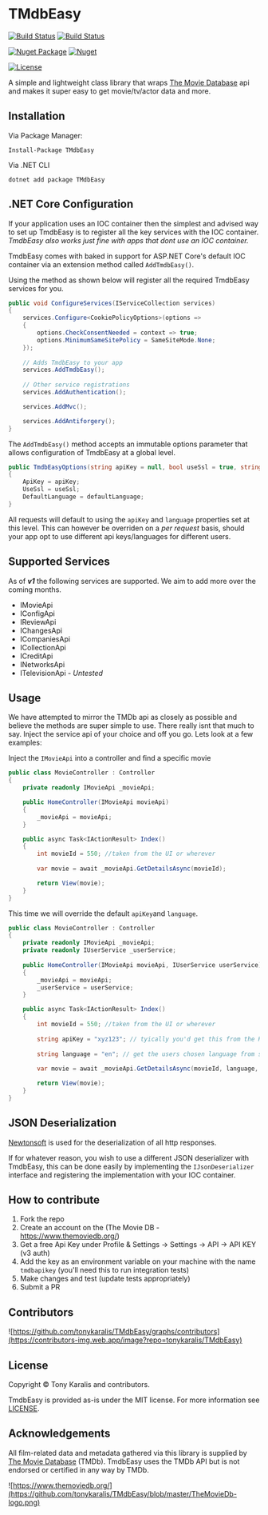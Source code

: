 # TMdbEasy

[![Build Status](https://dev.azure.com/tkaralis/TmdbEasy/_apis/build/status/Build%20%26%20test?branchName=master)](https://dev.azure.com/tkaralis/TmdbEasy/_build/latest?definitionId=3&branchName=master)
[![Build Status](https://vsrm.dev.azure.com/tkaralis/_apis/public/Release/badge/53416a01-457a-468c-b80d-e3d18d0bdd1a/1/1)](https://vsrm.dev.azure.com/tkaralis/_apis/public/Release/badge/53416a01-457a-468c-b80d-e3d18d0bdd1a/1/1)

[![Nuget Package](https://badgen.net/nuget/v/TmdbEasy)](https://www.nuget.org/packages/TMdbEasy/)
[![Nuget](https://img.shields.io/nuget/dt/TmdbEasy)](https://www.nuget.org/packages/TMdbEasy/)

[![License](https://badgen.net/badge/license/MIT/blue)](LICENSE)

A simple and lightweight class library that wraps [The Movie Database](https://www.themoviedb.org/) api and makes it super easy to get movie/tv/actor data and more.

## Installation

Via Package Manager:
```
Install-Package TMdbEasy
```

Via .NET CLI
```
dotnet add package TMdbEasy
```

## .NET Core Configuration

If your application uses an IOC container then the simplest and advised way to set up TmdbEasy is to register all the key services with the IOC container. *TmdbEasy also works just fine with apps that dont use an IOC container.*

TmdbEasy comes with baked in support for ASP.NET Core's default IOC container via an extension method called `AddTmdbEasy()`.

Using the method as shown below will register all the required TmdbEasy services for you.
``` csharp
public void ConfigureServices(IServiceCollection services)
{
    services.Configure<CookiePolicyOptions>(options =>
    {
        options.CheckConsentNeeded = context => true;
        options.MinimumSameSitePolicy = SameSiteMode.None;
    });
    
    // Adds TmdbEasy to your app
    services.AddTmdbEasy();
    
    // Other service registrations    
    services.AddAuthentication();

    services.AddMvc();

    services.AddAntiforgery();
}
```

The `AddTmdbEasy()` method accepts an immutable options parameter that allows configuration of TmdbEasy at a global level.
``` csharp
public TmdbEasyOptions(string apiKey = null, bool useSsl = true, string defaultLanguage = "en")
{
    ApiKey = apiKey;
    UseSsl = useSsl;
    DefaultLanguage = defaultLanguage;
}
```
All requests will default to using the `apiKey` and `language` properties set at this level. This can however be overriden on a *per request* basis, should your app opt to use different api keys/languages for different users.

## Supported Services
As of ***v1*** the following services are supported. We aim to add more over the coming months.
- IMovieApi
- IConfigApi
- IReviewApi
- IChangesApi
- ICompaniesApi
- ICollectionApi
- ICreditApi
- INetworksApi
- ITelevisionApi - *Untested*
## Usage
We have attempted to mirror the TMDb api as closely as possible and believe the methods are super simple to use. There really isnt that much to say. Inject the service api of your choice and off you go. Lets look at a few examples:

Inject the `IMovieApi` into a controller and find a specific movie
``` csharp
public class MovieController : Controller
{
    private readonly IMovieApi _movieApi;

    public HomeController(IMovieApi movieApi)
    {
        _movieApi = movieApi;
    }

    public async Task<IActionResult> Index()
    {
        int movieId = 550; //taken from the UI or wherever
        
        var movie = await _movieApi.GetDetailsAsync(movieId);

        return View(movie);
    }
}
```

This time we will override the default `apiKey`and `language`.
``` csharp
public class MovieController : Controller
{
    private readonly IMovieApi _movieApi;
    private readonly IUserService _userService;
    
    public HomeController(IMovieApi movieApi, IUserService userService)
    {
        _movieApi = movieApi;
        _userService = userService;
    }

    public async Task<IActionResult> Index()
    {
        int movieId = 550; //taken from the UI or wherever
        
        string apiKey = "xyz123"; // tyically you'd get this from the HttpContext or Database etc
        
        string language = "en"; // get the users chosen language from somewhere
        
        var movie = await _movieApi.GetDetailsAsync(movieId, language, apiKey);

        return View(movie);
    }
}
```

## JSON Deserialization 
[Newtonsoft](https://www.newtonsoft.com/json) is used for the deserialization of all http responses.

If for whatever reason, you wish to use a different JSON deserializer with TmdbEasy, this can be done easily by implementing the `IJsonDeserializer` interface and registering the implementation with your IOC container.

## How to contribute
1. Fork the repo
2. Create an account on the (The Movie DB - https://www.themoviedb.org/)
3. Get a free Api Key under Profile & Settings -> Settings -> API -> API KEY (v3 auth)
4. Add the key as an environment variable on your machine with the name `tmdbapikey` (you'll need this to run integration tests)
5. Make changes and test (update tests appropriately)
6. Submit a PR

## Contributors
![https://github.com/tonykaralis/TMdbEasy/graphs/contributors](https://contributors-img.web.app/image?repo=tonykaralis/TMdbEasy)

## License
Copyright © Tony Karalis and contributors.

TmdbEasy is provided as-is under the MIT license. For more information see [LICENSE](LICENSE).

## Acknowledgements
All film-related data and metadata gathered via this library is supplied by [The Movie Database](https://www.themoviedb.org/) (TMDb).
TmdbEasy uses the TMDb API but is not endorsed or certified in any way by TMDb.

![https://www.themoviedb.org/](https://github.com/tonykaralis/TMdbEasy/blob/master/TheMovieDb-logo.png)
